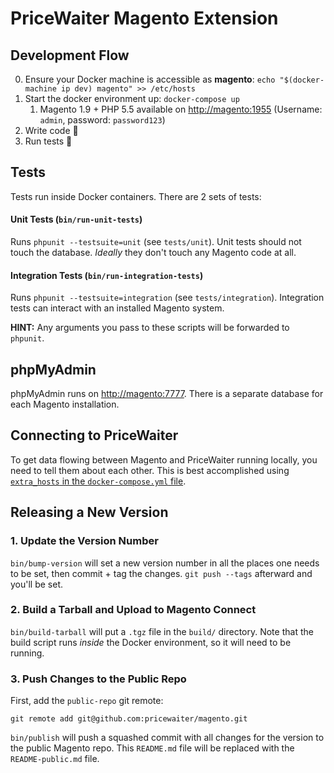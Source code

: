 # PriceWaiter Magento Extension

## Development Flow

0. Ensure your Docker machine is accessible as **magento**: `echo "$(docker-machine ip dev) magento" >> /etc/hosts`
1. Start the docker environment up: `docker-compose up`
    1. Magento 1.9 + PHP 5.5 available on [http://magento:1955](http://magento:1955) (Username: `admin`, password: `password123`)
2. Write code :saxophone:
3. Run tests :tada:

## Tests

Tests run inside Docker containers. There are 2 sets of tests:

#### Unit Tests (`bin/run-unit-tests`)

Runs `phpunit --testsuite=unit` (see `tests/unit`). Unit tests should not touch the database. *Ideally* they don't touch any Magento code at all.

#### Integration Tests (`bin/run-integration-tests`)

Runs `phpunit --testsuite=integration` (see `tests/integration`). Integration tests can interact with an installed Magento system.

**HINT:** Any arguments you pass to these scripts will be forwarded to `phpunit`.

## phpMyAdmin

phpMyAdmin runs on [http://magento:7777](http://magento:7777). There is a separate database for each Magento installation.

## Connecting to PriceWaiter

To get data flowing between Magento and PriceWaiter running locally, you need to tell them about each other. This is best accomplished using [`extra_hosts` in the `docker-compose.yml` file](https://docs.docker.com/compose/compose-file/#extra-hosts).

## Releasing a New Version

### 1. Update the Version Number

`bin/bump-version` will set a new version number in all the places one needs to be set, then commit + tag the changes. `git push --tags` afterward and you'll be set.

### 2. Build a Tarball and Upload to Magento Connect

`bin/build-tarball` will put a `.tgz` file in the `build/` directory. Note that the build script runs *inside* the Docker environment, so it will need to be running.

### 3. Push Changes to the Public Repo

First, add the `public-repo` git remote:

`git remote add git@github.com:pricewaiter/magento.git`

`bin/publish` will push a squashed commit with all changes for the version to the public Magento repo.
This `README.md` file will be replaced with the `README-public.md` file.
